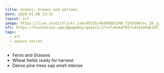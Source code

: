 ```yaml
---
title: Greens, browns and yellows
date: 2020-01-08 13:12
layout: art
image: https://live.staticflickr.com/65535/49398803246_f2d51067ec_3k.jpg
nft: https://foundation.app/@pageboy/geo1x1/3?ref=0x6A7B17cA34184aE20f2679F06a4Bb0c592e83cAD
tags:
  - art
  - square series
---
```


- Ferns and Grasses
- Wheat fields ready for harvest
- Dense pine trees sap smell intense
